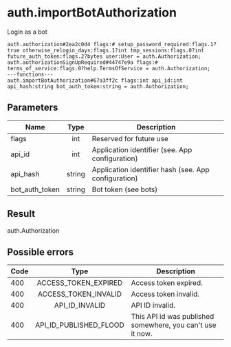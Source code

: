 # auth.importBotAuthorization
Login as a bot

```
auth.authorization#2ea2c0d4 flags:# setup_password_required:flags.1?true otherwise_relogin_days:flags.1?int tmp_sessions:flags.0?int future_auth_token:flags.2?bytes user:User = auth.Authorization;
auth.authorizationSignUpRequired#44747e9a flags:# terms_of_service:flags.0?help.TermsOfService = auth.Authorization;
---functions---
auth.importBotAuthorization#67a3ff2c flags:int api_id:int api_hash:string bot_auth_token:string = auth.Authorization;
```

## Parameters
| Name | Type | Description |
| ---- | :----: | ----------- |
| flags | int | Reserved for future use |
| api_id | int | Application identifier (see. App configuration) |
| api_hash | string | Application identifier hash (see. App configuration) |
| bot_auth_token | string | Bot token (see bots) |


## Result
auth.Authorization

## Possible errors
| Code | Type | Description |
| ---- | :----: | ----------- |
| 400 | ACCESS_TOKEN_EXPIRED | Access token expired. |
| 400 | ACCESS_TOKEN_INVALID | Access token invalid. |
| 400 | API_ID_INVALID | API ID invalid. |
| 400 | API_ID_PUBLISHED_FLOOD | This API id was published somewhere, you can't use it now. |


